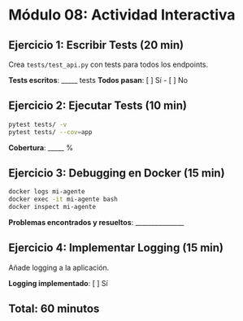 # Módulo 08: Actividad Interactiva

## Ejercicio 1: Escribir Tests (20 min)

Crea `tests/test_api.py` con tests para todos los endpoints.

**Tests escritos**: _____ tests
**Todos pasan**: [ ] Sí - [ ] No

## Ejercicio 2: Ejecutar Tests (10 min)

```bash
pytest tests/ -v
pytest tests/ --cov=app
```

**Cobertura**: _____ %

## Ejercicio 3: Debugging en Docker (15 min)

```bash
docker logs mi-agente
docker exec -it mi-agente bash
docker inspect mi-agente
```

**Problemas encontrados y resueltos**: _______________

## Ejercicio 4: Implementar Logging (15 min)

Añade logging a la aplicación.

**Logging implementado**: [ ] Sí

## Total: 60 minutos

